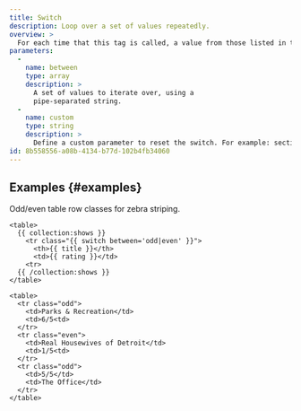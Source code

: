 ```yaml
---
title: Switch
description: Loop over a set of values repeatedly.
overview: >
  For each time that this tag is called, a value from those listed in the between parameter will be returned. The first value will be returned the first time this tag is called, the second value the second time, etc. Once this tag runs out of values to return, it starts over at the first thing in its list.
parameters:
  -
    name: between
    type: array
    description: >
      A set of values to iterate over, using a
      pipe-separated string.
  -
    name: custom
    type: string
    description: >
      Define a custom parameter to reset the switch. For example: section='unique'.
id: 8b558556-a08b-4134-b77d-102b4fb34060
---
```

## Examples {#examples}

Odd/even table row classes for zebra striping.

```
<table>
  {{ collection:shows }}
    <tr class="{{ switch between='odd|even' }}">
      <th>{{ title }}</th>
      <td>{{ rating }}</td>
    <tr>
  {{ /collection:shows }}
</table>
```

``` .language-output
<table>
  <tr class="odd">
    <td>Parks & Recreation</td>
    <td>6/5<td>
  </tr>
  <tr class="even">
    <td>Real Housewives of Detroit</td>
    <td>1/5<td>
  </tr>
  <tr class="odd">
    <td>5/5</td>
    <td>The Office</td>
  </tr>
</table>
```
